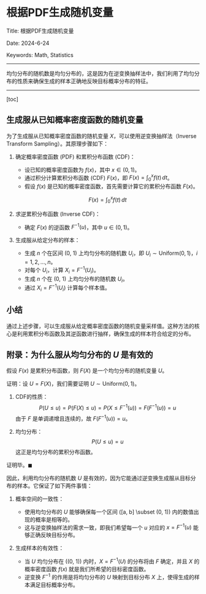 # 根据PDF生成随机变量

Title: 根据PDF生成随机变量

Date: 2024-6-24

Keywords: Math, Statistics

---

均匀分布的随机数是均匀分布的，这是因为在逆变换抽样法中，我们利用了均匀分布的性质来确保生成的样本正确地反映目标概率分布的特征。

---

[toc]

## 生成服从已知概率密度函数的随机变量

为了生成服从已知概率密度函数的随机变量 $X$，可以使用逆变换抽样法（Inverse Transform Sampling）。其原理步骤如下：

1. 确定概率密度函数 (PDF) 和累积分布函数 (CDF)：
   - 设已知的概率密度函数为 $f(x)$，其中 $x \in (0, 1)$。
   - 通过积分计算累积分布函数 (CDF) $F(x)$，即 $F(x) = \int_0^x f(t) \, dt$。
   - 假设 $f(x)$ 是已知的概率密度函数，首先需要计算它的累积分布函数 $F(x)$。

   $$ F(x) = \int_0^x f(t) \, dt $$

2. 求逆累积分布函数 (Inverse CDF)：
   - 确定 $F(x)$ 的逆函数 $F^{-1}(u)$，其中 $u \in (0, 1)$。

3. 生成服从给定分布的样本：
   - 生成 $n$ 个在区间 (0, 1) 上均匀分布的随机数 $U_i$，即 $U_i \sim \text{Uniform}(0, 1)$，$i = 1, 2, \ldots, n$。
   - 对每个 $U_i$，计算 $X_i = F^{-1}(U_i)$。
   - 生成 $n$ 个在 (0, 1) 上均匀分布的随机数 $U_i$。
   - 通过 $X_i = F^{-1}(U_i)$ 计算每个样本值。

## 小结

通过上述步骤，可以生成服从给定概率密度函数的随机变量采样值。这种方法的核心是利用累积分布函数及其逆函数进行抽样，确保生成的样本符合给定的分布。

## 附录：为什么服从均匀分布的 $U$ 是有效的

假设 $F(x)$ 是累积分布函数，则 $F(X)$ 是一个均匀分布的随机变量 $U$。

证明：设 $U = F(X)$，我们需要证明 $U \sim \text{Uniform}(0, 1)$。

1. CDF的性质：
   $$
   P(U \leq u) = P(F(X) \leq u) = P(X \leq F^{-1}(u)) = F(F^{-1}(u)) = u
   $$
   由于 $F$ 是单调递增且连续的，故 $F(F^{-1}(u)) = u$。

2. 均匀分布：
   $$
   P(U \leq u) = u
   $$
   这正是均匀分布的累积分布函数。

证明毕。$\blacksquare$

因此，利用均匀分布的随机数 $U$ 是有效的，因为它能通过逆变换生成服从目标分布的样本。它保证了如下两件事情：

1. 概率空间的一致性：
   - 使用均匀分布的 $U$ 能够确保每一个区间 \([a, b] \subset (0, 1)\) 内的数值出现的概率是相等的。
   - 这与逆变换抽样法的需求一致，即我们希望每一个 $u$ 对应的 $x = F^{-1}(u)$ 能够正确反映目标分布。

2. 生成样本的有效性：
   - 当 $U$ 均匀分布在 \((0, 1)\) 内时，$X = F^{-1}(U)$ 的分布将由 $F$ 确定，并且 $X$ 的概率密度函数 $f(x)$ 就是我们所希望的目标密度函数。
   - 逆变换 $F^{-1}$ 的作用是将均匀分布的 $U$ 映射到目标分布 $X$ 上，使得生成的样本满足目标概率分布。
